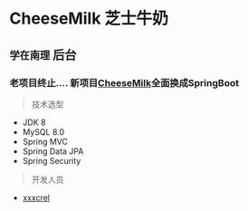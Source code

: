 # CheeseMilk 芝士牛奶

## `学在南理` 后台

### 老项目终止.... 新项目[CheeseMilk](https://github.com/xxxcrel/CheeseMilk)全面换成SpringBoot

> 技术选型
- JDK 8
- MySQL 8.0
- Spring MVC
- Spring Data JPA
- Spring Security

> 开发人员   
- [xxxcrel](https://github.com/xxxcrel)
